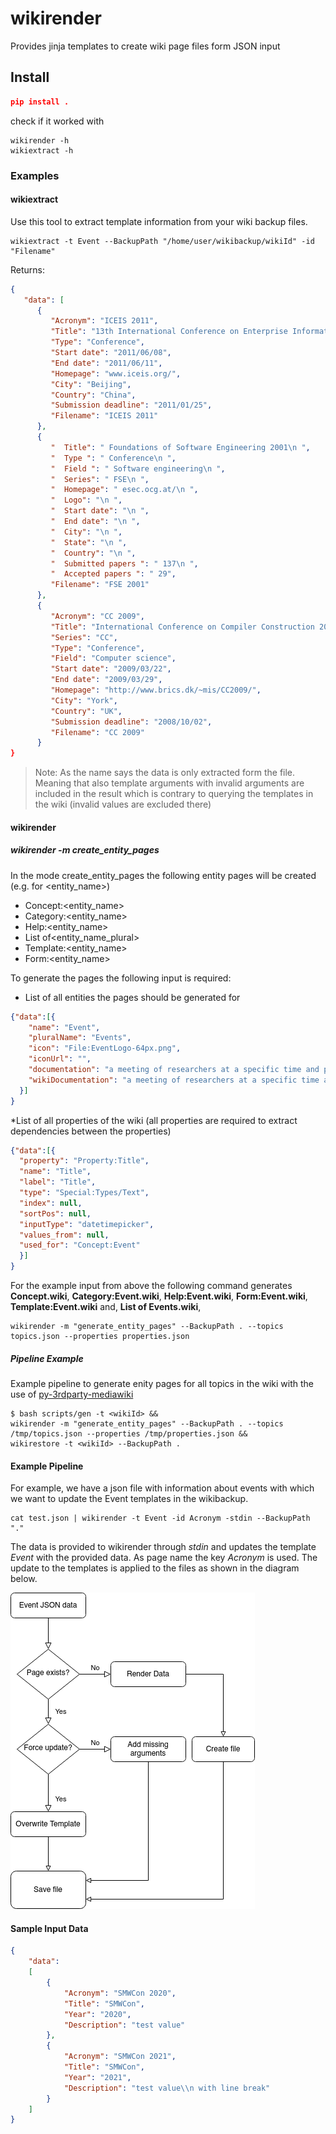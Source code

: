 # wikirender
Provides jinja templates to create wiki page files form JSON input
## Install
```json
pip install .
```
check if it worked with
```
wikirender -h
wikiextract -h
```
### Examples
#### wikiextract
Use this tool to extract template information from your wiki backup files.
```
wikiextract -t Event --BackupPath "/home/user/wikibackup/wikiId" -id "Filename"
```
Returns:
```JSON
{
   "data": [
      {
         "Acronym": "ICEIS 2011",
         "Title": "13th International Conference on Enterprise Information Systems (ICEIS)",
         "Type": "Conference",
         "Start date": "2011/06/08",
         "End date": "2011/06/11",
         "Homepage": "www.iceis.org/",
         "City": "Beijing",
         "Country": "China",
         "Submission deadline": "2011/01/25",
         "Filename": "ICEIS 2011"
      },
      {
         "  Title": " Foundations of Software Engineering 2001\n ",
         "  Type ": " Conference\n ",
         "  Field ": " Software engineering\n ",
         "  Series": " FSE\n ",
         "  Homepage": " esec.ocg.at/\n ",
         "  Logo": "\n ",
         "  Start date": "\n ",
         "  End date": "\n ",
         "  City": "\n ",
         "  State": "\n ",
         "  Country": "\n ",
         "  Submitted papers ": " 137\n ",
         "  Accepted papers ": " 29",
         "Filename": "FSE 2001"
      },
      {
         "Acronym": "CC 2009",
         "Title": "International Conference on Compiler Construction 2009",
         "Series": "CC",
         "Type": "Conference",
         "Field": "Computer science",
         "Start date": "2009/03/22",
         "End date": "2009/03/29",
         "Homepage": "http://www.brics.dk/~mis/CC2009/",
         "City": "York",
         "Country": "UK",
         "Submission deadline": "2008/10/02",
         "Filename": "CC 2009"
      }
}
```
> Note: As the name says the data is only extracted form the file. Meaning that also template arguments with invalid arguments are included in the result which is contrary to querying the templates in the wiki (invalid values are excluded there)

#### wikirender
##### wikirender -m create_entity_pages
In the mode create_entity_pages the following entity pages will be created (e.g. for <entity_name>)
* Concept:<entity_name>
* Category:<entity_name>
* Help:<entity_name>
* List of<entity_name_plural>
* Template:<entity_name>
* Form:<entity_name>

To generate the pages the following input is required:
* List of all entities the pages should be generated for
```JSON
{"data":[{
    "name": "Event",
    "pluralName": "Events",
    "icon": "File:EventLogo-64px.png",
    "iconUrl": "",
    "documentation": "a meeting of researchers at a specific time and place",
    "wikiDocumentation": "a meeting of researchers at a specific time and place (virtual or physical) and with a specific thematic focus to present, hear and discuss research outputs ",
  }]
}
```
*List of all properties of the wiki (all properties are required to extract dependencies between the properties)
```JSON
{"data":[{
  "property": "Property:Title",
  "name": "Title",
  "label": "Title",
  "type": "Special:Types/Text",
  "index": null,
  "sortPos": null,
  "inputType": "datetimepicker",
  "values_from": null,
  "used_for": "Concept:Event"
  }]
}
```
For the example input from above the following command generates **Concept.wiki**, **Category:Event.wiki**, **Help:Event.wiki**, **Form:Event.wiki**, **Template:Event.wiki** and, **List of Events.wiki**,
```
wikirender -m "generate_entity_pages" --BackupPath . --topics topics.json --properties properties.json
```
##### Pipeline Example
Example pipeline to generate enity pages for all topics in the wiki with the use of [py-3rdparty-mediawiki](https://github.com/WolfgangFahl/py-3rdparty-mediawiki)
```
$ bash scripts/gen -t <wikiId> &&
wikirender -m "generate_entity_pages" --BackupPath . --topics /tmp/topics.json --properties /tmp/properties.json &&
wikirestore -t <wikiId> --BackupPath .
```

#### Example Pipeline
For example, we have a json file with information about events with which we want to update the Event templates in the wikibackup.
```
cat test.json | wikirender -t Event -id Acronym -stdin --BackupPath "."
```
The data is provided to wikirender through *stdin* and updates the template *Event* with the provided data.
As page name the key *Acronym* is used.
The update to the templates is applied to the files as shown in the diagram below.

![](docs/figures/event_update_example.png)
#### Sample Input Data
```json
{
    "data":
    [
        {
            "Acronym": "SMWCon 2020",
            "Title": "SMWCon",
            "Year": "2020",
            "Description": "test value"
        },
        {
            "Acronym": "SMWCon 2021",
            "Title": "SMWCon",
            "Year": "2021",
            "Description": "test value\\n with line break"
        }
    ]
}
```
